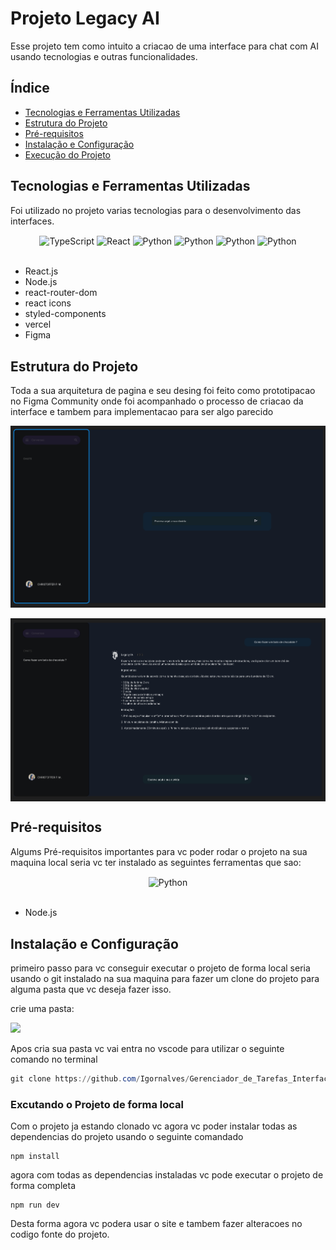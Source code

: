 # Projeto Legacy AI 

Esse projeto tem como intuito a criacao de uma interface para chat com AI usando tecnologias e outras funcionalidades.

## Índice

- [Tecnologias e Ferramentas Utilizadas](#tecnologias-e-ferramentas-utilizadas)
- [Estrutura do Projeto](#estrutura-do-projeto)
- [Pré-requisitos](#pré-requisitos)
- [Instalação e Configuração](#instalação-e-configuração)
- [Execução do Projeto](#execução-do-projeto)


## Tecnologias e Ferramentas Utilizadas 

Foi utilizado no projeto varias tecnologias para o desenvolvimento das interfaces.

<div style="display: inline_block"  align="center">
  <img align="center" alt="TypeScript" height="49" width="51" src="https://skillicons.dev/icons?i=typescript">
  <img align="center" alt="React" height="49" width="51" src="https://skillicons.dev/icons?i=react">
  <img align="center" alt="Python" height="49" width="51" src="https://skillicons.dev/icons?i=nodejs">
  <img align="center" alt="Python" height="49" width="51" src="https://skillicons.dev/icons?i=figma">
  <img align="center" alt="Python" height="49" width="51" src="https://skillicons.dev/icons?i=styledcomponents">
  <img align="center" alt="Python" height="49" width="51" src="https://skillicons.dev/icons?i=vercel">
</div>

<br>

- React.js
- Node.js
- react-router-dom
- react icons
- styled-components
- vercel
- Figma

## Estrutura do Projeto

Toda a sua arquitetura de pagina e seu desing foi feito como prototipacao no Figma Community
onde foi acompanhado o processo de criacao da interface e tambem para implementacao para ser algo parecido

<div align="center">
  <img align="center" alt="TypeScript" src="./src/assets/Chat.png">
  <img width="8" />
  <img align="center" alt="TypeScript" src="./src/assets/Criando.png">
</div>

## Pré-requisitos

Algums Pré-requisitos importantes para vc poder rodar o projeto na sua maquina local seria vc ter instalado as seguintes ferramentas que sao:

<div style="display: inline_block"  align="center">
  <img align="center" alt="Python" height="49" width="51" src="https://skillicons.dev/icons?i=nodejs">
</div>

<br>

- Node.js

## Instalação e Configuração

primeiro passo para vc conseguir executar o projeto de forma local seria usando o git instalado na sua maquina para fazer um clone do projeto para alguma pasta que vc deseja fazer isso.

crie uma pasta:

<Img src='https://www.ciabyte.com.br/imagens/pastas-windows-explorer.png'>

Apos cria sua pasta vc vai entra no vscode para utilizar o seguinte comando no terminal

```powershell
git clone https://github.com/Igornalves/Gerenciador_de_Tarefas_Interface-React.git
```

### Excutando o Projeto de forma local

Com o projeto ja estando clonado vc agora vc poder instalar todas as dependencias do projeto usando o seguinte comandado

```terminal
npm install 
```

agora com todas as dependencias instaladas vc pode executar o projeto de forma completa 

```
npm run dev
```

Desta forma agora vc podera usar o site e tambem fazer alteracoes no codigo fonte do projeto.
